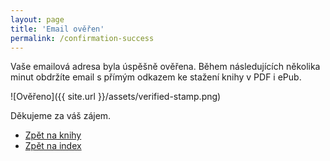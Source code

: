 ```yaml
---
layout: page
title: 'Email ověřen'
permalink: /confirmation-success
---
```


Vaše emailová adresa byla úspěšně ověřena.
Během následujících několika minut obdržíte email s přímým odkazem ke stažení knihy
v PDF i ePub.

![Ověřeno]({{ site.url }}/assets/verified-stamp.png)

Děkujeme za váš zájem.

- [Zpět na knihy](/knihy)
- [Zpět na index](/)
